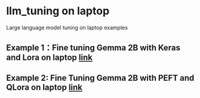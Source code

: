 # llm_tuning on laptop
Large language model tuning on laptop examples

## Example 1：Fine tuning Gemma 2B with Keras and Lora on laptop [link](https://github.com/keyonzeng/llm_tuning/blob/main/lora_tuning_gemma_laptop.ipynb)
## Example 2: Fine Tuning Gemma 2B with PEFT and QLora on laptop [link](https://github.com/keyonzeng/llm_tuning/blob/main/peft_qlora_tuning_gemma_laptop.ipynb)
